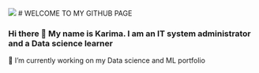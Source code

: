 <img src="https://bicontent.businessinsurance.com/f3ded189-051a-4f51-99a1-3496e338e177.jpg">
 # WELCOME TO MY GITHUB PAGE

### Hi there 👋 My name is Karima. I am an IT system administrator and a Data science learner <br>

     
     
🔭 I’m currently working on my Data science and ML portfolio
<!--
**Kari-sad/Kari-sad** is a ✨ _special_ ✨ repository because its `README.md` (this file) appears on your GitHub profile.

Here are some ideas to get you started:

- 🔭 I’m currently working on my Data science and ML portfolio
- 🌱 I’m currently learning ...
- 👯 I’m looking to collaborate on ...
- 🤔 I’m looking for help with ...
- 💬 Ask me about ...
- 📫 How to reach me: ...
- 😄 Pronouns: ...
- ⚡ Fun fact: ...
-->
